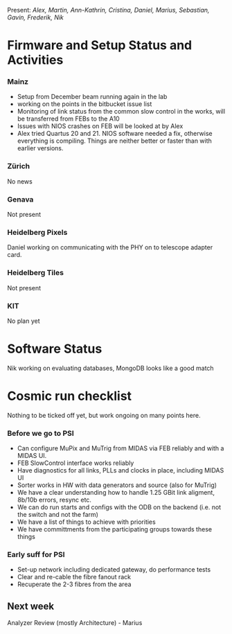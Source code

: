 Present: *Alex, Martin, Ann-Kathrin, Cristina, Daniel, Marius, Sebastian, Gavin, Frederik, Nik*

# Firmware and Setup Status and Activities #

### Mainz ###
* Setup from December beam running again in the lab
* working on the points in the bitbucket issue list
* Monitoring of link status from the common slow control in the works, will be transferred from FEBs to the A10
* Issues with NIOS crashes on FEB will be looked at by Alex
* Alex tried Quartus 20 and 21. NIOS software needed a fix, otherwise everything is compiling. Things are neither better or faster than with earlier versions.

### Zürich ###
No news

### Genava ###
Not present

### Heidelberg Pixels ###
Daniel working on communicating with the PHY on to telescope adapter card. 

### Heidelberg Tiles ###
Not present

### KIT ###
No plan yet

# Software Status #

Nik working on evaluating databases, MongoDB looks like a good match

# Cosmic run checklist #

Nothing to be ticked off yet, but work ongoing on many points here.

### Before we go to PSI ###

* Can configure MuPix and MuTrig from MIDAS via FEB reliably and with a MIDAS UI. 
* FEB SlowControl interface works reliably
* Have diagnostics for all links, PLLs and clocks in place, including MIDAS UI
* Sorter works in HW with data generators and source (also for MuTrig)
* We have a clear understanding how to handle 1.25 GBit link aligment, 8b/10b errors, resync etc.
* We can do run starts and configs with the ODB on the backend (i.e. not the switch and not the farm)
* We have a list of things to achieve with priorities
* We have committments from the participating groups towards these things

### Early suff for PSI ###

* Set-up network including dedicated gateway, do performance tests
* Clear and re-cable the fibre fanout rack
* Recuperate the 2-3 fibres from the area

## Next week ##

Analyzer Review (mostly Architecture) - Marius